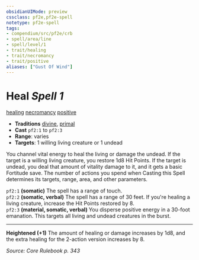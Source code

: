 ```yaml
---
obsidianUIMode: preview
cssclass: pf2e,pf2e-spell
notetype: pf2e-spell
tags:
- compendium/src/pf2e/crb
- spell/area/line
- spell/level/1
- trait/healing
- trait/necromancy
- trait/positive
aliases: ["Gust Of Wind"]
---
```

# Heal *Spell 1*   
[healing](rules/traits/healing.md "Healing Effect Trait")  [necromancy](rules/traits/necromancy.md "Necromancy School Trait")  [positive](rules/traits/positive.md "Positive Energy & Element Trait")  

- **Traditions** [divine](rules/traits/Divine.md "Divine Tradition Trait"), [primal](rules/traits/primal.md "Primal Tradition Trait")
- **Cast**  `pf2:1` to  `pf2:3`
- **Range**: varies
- **Targets**: 1 willing living creature or 1 undead

You channel vital energy to heal the living or damage the undead. If the target is a willing living creature, you restore 1d8 Hit Points. If the target is undead, you deal that amount of vitality damage to it, and it gets a basic Fortitude save. The number of actions you spend when Casting this Spell determines its targets, range, area, and other parameters.

 `pf2:1` **(somatic)** The spell has a range of touch.  
 `pf2:2` **(somatic, verbal)** The spell has a range of 30 feet. If you're healing a living creature, increase the Hit Points restored by 8.  
 `pf2:3` **(material, somatic, verbal)** You disperse positive energy in a 30-foot emanation. This targets all living and undead creatures in the burst.

***
**Heightened (+1)** The amount of healing or damage increases by 1d8, and the extra healing for the 2-action version increases by 8.

*Source: Core Rulebook p. 343*